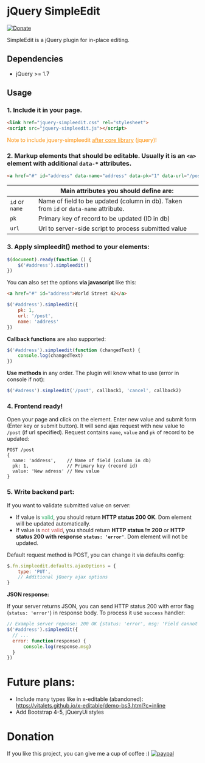 # jQuery SimpleEdit

[![Donate](https://img.shields.io/badge/Donate-PayPal-green.svg)](https://www.paypal.com/donate?hosted_button_id=QLYGLC8FANLDJ)

SimpleEdit is a jQuery plugin for in-place editing.



## Dependencies
- jQuery >= 1.7



## Usage

### 1. Include it in your page.

```html
<link href="jquery-simpleedit.css" rel="stylesheet">
<script src="jquery-simpleedit.js"></script>
```

<span style="color:#FF8C00">Note to include jquery-simpleedit <u>after core library</u> (jquery)!</span>

### 2. Markup elements that should be editable. Usually it is an `<a>` element with additional `data-*` attributes.
```html
<a href="#" id="address" data-name="address" data-pk="1" data-url="/post">World Street 42</a>
```

|                | Main attributes you should define are:                                                |
| -------------- | ------------------------------------------------------------------------------------- |
| `id` or `name` | Name of field to be updated (column in db). Taken from `id` or `data-name` attribute. |
| `pk`           | Primary key of record to be updated (ID in db)                                        |
| `url`          | Url to server-side script to process submitted value                                  |

### 3. Apply simpleedit() method to your elements:
```js
$(document).ready(function () {
    $('#address').simpleedit()
})
```

You can also set the options **via javascript** like this:
```html
<a href="#" id="address">World Street 42</a>
```
```js
$('#address').simpleedit({
    pk: 1,
    url: '/post',
    name: 'address'
})
```

**Callback functions** are also supported:
```js
$('#address').simpleedit(function (changedText) {
    console.log(changedText)
})
```

**Use methods** in any order. The plugin will know what to use (error in console if not):
```js
$('#adress').simpleedit('/post', callback1, 'cancel', callback2)
```

### 4. Frontend ready!

Open your page and click on the element. Enter new value and submit form (Enter key or submit button). It will send ajax 
request with new value to `/post` (if url specified). Request contains `name`, `value` and `pk` of record to be updated:

```http request
POST /post
{
  name: 'address',    // Name of field (column in db)
  pk: 1,              // Primary key (record id)
  value: 'New adress' // New value
}
```

### 5. Write backend part: 

If you want to validate submitted value on server: 
- If value is <span style="color: #3cb371">valid</span>, you should return **HTTP status 200 OK**. Dom element will be 
  updated automatically.
- If value is <span style="color: #CD5C5C">not valid</span>, you should return **HTTP status != 200** or **HTTP status 
  200 with response `status: 'error'`**. Dom element will not be updated.
  
Default request method is POST, you can change it via defaults config:
```js
$.fn.simpleedit.defaults.ajaxOptions = { 
    type: 'PUT',
    // Additional jQuery ajax options
}
```
  
**JSON response:**

If your server returns JSON, you can send HTTP status 200 with error flag (`status: 'error'`) in response body. To process it use `success`
handler:
```js
// Example server reponse: 200 OK {status: 'error', msg: 'Field cannot be empty!'}
$('#address').simpleedit({
  // ...
  error: function(response) {
      console.log(response.msg)
  }
})
```



# Future plans:
- Include many types like in x-editable (abandoned): https://vitalets.github.io/x-editable/demo-bs3.html?c=inline
- Add Bootstrap 4-5, jQueryUi styles



# Donation
If you like this project, you can give me a cup of coffee :)
[![paypal](https://raw.githubusercontent.com/stefan-niedermann/paypal-donate-button/master/paypal-donate-button.png)](https://www.paypal.com/donate?hosted_button_id=QLYGLC8FANLDJ)